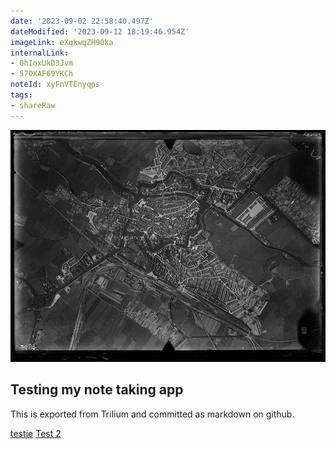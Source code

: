 ```yaml
---
date: '2023-09-02 22:58:40.497Z'
dateModified: '2023-09-12 18:19:46.954Z'
imageLink: eXqkwqZH90ka
internalLink:
- 0hIoxUkD3Jvm
- 57OXAF69YKCh
noteId: xyFnVTEnyqps
tags:
- shareRaw
---
```


![](luchtfoto2.x19392.jpg)

Testing my note taking app
--------------------------

This is exported from Trilium and committed as markdown on github.

[testje](testje.md) [Test 2](testing%202.md)